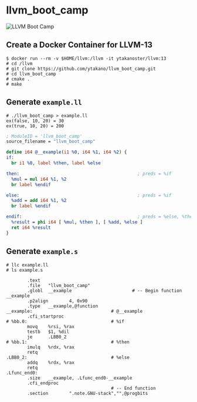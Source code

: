 # llvm_boot_camp

![LLVM Boot Camp](https://upload.wikimedia.org/wikipedia/commons/thumb/2/29/Marine_Corps_drill_instructor_yells_at_recruit.jpg/1920px-Marine_Corps_drill_instructor_yells_at_recruit.jpg)

## Create a Docker Container for LLVM-13

```text
$ docker run --rm -v $HOME/llvm:/llvm -it ytakanoster/llvm:13
# cd /llvm
# git clone https://github.com/ytakano/llvm_boot_camp.git
# cd llvm_boot_camp
# cmake .
# make
```

## Generate `example.ll`

```text
# ./llvm_boot_camp > example.ll
ex(false, 10, 20) = 30
ex(true, 10, 20) = 200
```

```llvm
; ModuleID = 'llvm_boot_camp'
source_filename = "llvm_boot_camp"

define i64 @__example(i1 %0, i64 %1, i64 %2) {
if:
  br i1 %0, label %then, label %else

then:                                             ; preds = %if
  %mul = mul i64 %1, %2
  br label %endif

else:                                             ; preds = %if
  %add = add i64 %1, %2
  br label %endif

endif:                                            ; preds = %else, %then
  %result = phi i64 [ %mul, %then ], [ %add, %else ]
  ret i64 %result
}
```

## Generate `example.s`

```text
# llc example.ll
# ls example.s
```

```assembly
        .text
        .file   "llvm_boot_camp"
        .globl  __example                       # -- Begin function __example
        .p2align        4, 0x90
        .type   __example,@function
__example:                              # @__example
        .cfi_startproc
# %bb.0:                                # %if
        movq    %rsi, %rax
        testb   $1, %dil
        je      .LBB0_2
# %bb.1:                                # %then
        imulq   %rdx, %rax
        retq
.LBB0_2:                                # %else
        addq    %rdx, %rax
        retq
.Lfunc_end0:
        .size   __example, .Lfunc_end0-__example
        .cfi_endproc
                                        # -- End function
        .section        ".note.GNU-stack","",@progbits
```
